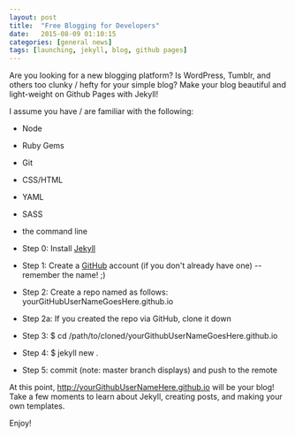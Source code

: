 ```yaml
---
layout: post
title:  "Free Blogging for Developers"
date:   2015-08-09 01:10:15
categories: [general news]
tags: [launching, jekyll, blog, github pages]
---
```

Are you looking for a new blogging platform?  Is WordPress, Tumblr, and others too clunky / hefty for your simple blog?  Make your blog beautiful and light-weight on Github Pages with Jekyll!

I assume you have / are familiar with the following:
* Node
* Ruby Gems
* Git
* CSS/HTML
* YAML
* SASS
* the command line

* Step 0: Install [Jekyll](http://jekyllrb.com/docs/quickstart/)
* Step 1: Create a [GitHub](https://github.com) account (if you don't already have one) -- remember the name!  ;)
* Step 2: Create a repo named as follows: yourGitHubUserNameGoesHere.github.io
* Step 2a: If you created the repo via GitHub, clone it down
* Step 3: $ cd /path/to/cloned/yourGithubUserNameGoesHere.github.io
* Step 4: $ jekyll new .
* Step 5: commit (note: master branch displays) and push to the remote

At this point, http://yourGithubUserNameHere.github.io will be your blog!  Take a few moments to learn about Jekyll, creating posts, and making your own templates.

Enjoy!
